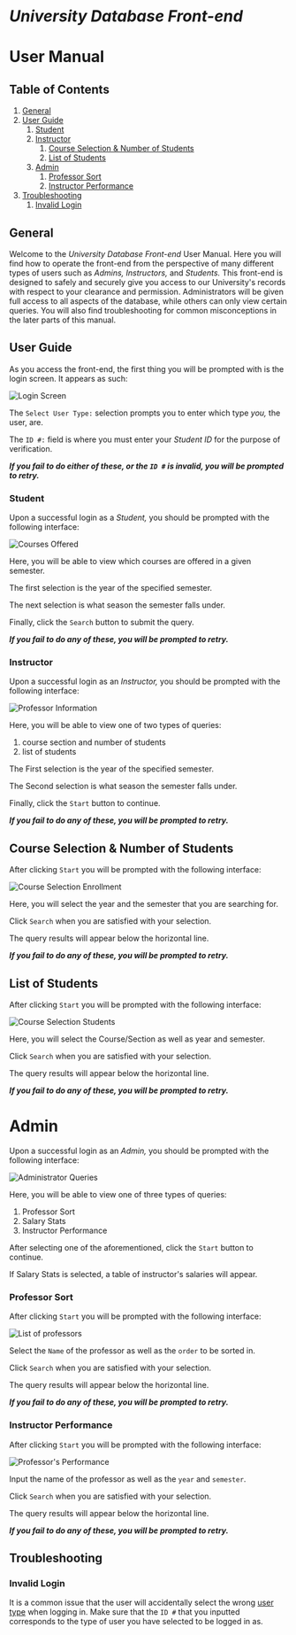 # *University Database Front-end*  
# User Manual
## Table of Contents
1. [General](#General)
1. [User Guide](#User-Guide)
	1. [Student](#Student)
	1. [Instructor](#Instructor)
		1. [Course Selection & Number of Students](#Course-Selection-&-Number-of-Students)
		1. [List of Students](#List-of-Students)
	1. [Admin](#Admin)
		1. [Professor Sort](#Professor-Sort)
		1. [Instructor Performance](#Instructor-Performance)
1. [Troubleshooting](#Troubleshooting)
	1. [Invalid Login](Invalid-Login)

## General
Welcome to the *University Database Front-end* User Manual. Here you will find how to operate the front-end from the perspective of many different types of users such as *Admins,* *Instructors,* and *Students.* This front-end is designed to safely and securely give you access to our University's records with respect to your clearance and permission. Administrators will be given full access to all aspects of the database, while others can only view certain queries. You will also find troubleshooting for common misconceptions in the later parts of this manual.

## User Guide
As you access the front-end, the first thing you will be prompted with is the login screen. It appears as such:

![Login Screen](./images/login.png)

The `Select User Type:` selection prompts you to enter which type *you,* the user, are.

The `ID #:` field is where you must enter your *Student ID* for the purpose of verification.

***If you fail to do either of these, or the `ID #` is invalid, you will be prompted to retry.***

### Student
Upon a successful login as a *Student,* you should be prompted with the following interface:

![Courses Offered](./images/student.png)  

Here, you will be able to view which courses are offered in a given semester.

The first selection is the year of the specified semester.

The next selection is what season the semester falls under.

Finally, click the `Search` button to submit the query.

***If you fail to do any of these, you will be prompted to retry.***

### Instructor
Upon a successful login as an *Instructor,* you should be prompted with the following interface:

![Professor Information](./images/instructor1.png)

Here, you will be able to view one of two types of queries:

1. course section and number of students
1. list of students

The First selection is the year of the specified semester.

The Second selection is what season the semester falls under.

Finally, click the `Start` button to continue.

***If you fail to do any of these, you will be prompted to retry.***

## Course Selection & Number of Students
After clicking `Start` you will be prompted with the following interface:

![Course Selection Enrollment](./images/instructor2.png)

Here, you will select the year and the semester that you are searching for.

Click `Search` when you are satisfied with your selection.

The query results will appear below the horizontal line.

***If you fail to do any of these, you will be prompted to retry.***

## List of Students
After clicking `Start` you will be prompted with the following interface:

![Course Selection Students](./images/instructor3.png)

Here, you will select the Course/Section as well as year and semester.

Click `Search` when you are satisfied with your selection.

The query results will appear below the horizontal line.

***If you fail to do any of these, you will be prompted to retry.***

# Admin
Upon a successful login as an *Admin,* you should be prompted with the following interface:

![Administrator Queries](./images/admin1.png)

Here, you will be able to view one of three types of queries:

1. Professor Sort
1. Salary Stats
1. Instructor Performance

After selecting one of the aforementioned, click the `Start` button to continue.

If Salary Stats is selected, a table of instructor's salaries will appear.

### Professor Sort
After clicking `Start` you will be prompted with the following interface:

![List of professors](./images/admin2.png)

Select the `Name` of the professor as well as the `order` to be sorted in.

Click `Search` when you are satisfied with your selection.

The query results will appear below the horizontal line.

***If you fail to do any of these, you will be prompted to retry.***

### Instructor Performance
After clicking `Start` you will be prompted with the following interface:

![Professor's Performance](./images/admin3.png)

Input the name of the professor as well as the `year` and `semester`.

Click `Search` when you are satisfied with your selection.

The query results will appear below the horizontal line.

***If you fail to do any of these, you will be prompted to retry.***

## Troubleshooting
### Invalid Login
It is a common issue that the user will accidentally select the wrong [user type](#User-Guide) when logging in. Make sure that the `ID #` that you inputted corresponds to the type of user you have selected to be logged in as.